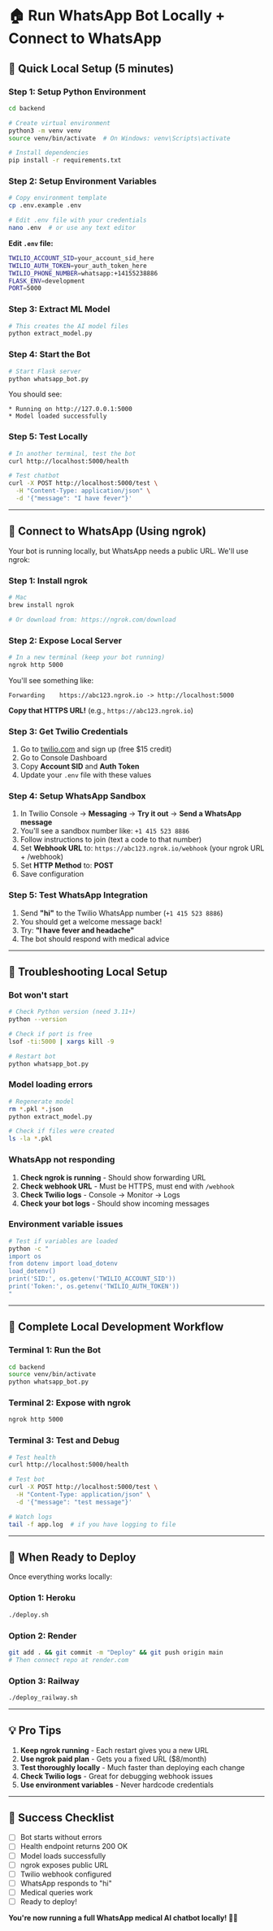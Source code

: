 # 🏠 Run WhatsApp Bot Locally + Connect to WhatsApp

## 🚀 Quick Local Setup (5 minutes)

### Step 1: Setup Python Environment
```bash
cd backend

# Create virtual environment
python3 -m venv venv
source venv/bin/activate  # On Windows: venv\Scripts\activate

# Install dependencies
pip install -r requirements.txt
```

### Step 2: Setup Environment Variables
```bash
# Copy environment template
cp .env.example .env

# Edit .env file with your credentials
nano .env  # or use any text editor
```

**Edit `.env` file:**
```bash
TWILIO_ACCOUNT_SID=your_account_sid_here
TWILIO_AUTH_TOKEN=your_auth_token_here
TWILIO_PHONE_NUMBER=whatsapp:+14155238886
FLASK_ENV=development
PORT=5000
```

### Step 3: Extract ML Model
```bash
# This creates the AI model files
python extract_model.py
```

### Step 4: Start the Bot
```bash
# Start Flask server
python whatsapp_bot.py
```

You should see:
```
* Running on http://127.0.0.1:5000
* Model loaded successfully
```

### Step 5: Test Locally
```bash
# In another terminal, test the bot
curl http://localhost:5000/health

# Test chatbot
curl -X POST http://localhost:5000/test \
  -H "Content-Type: application/json" \
  -d '{"message": "I have fever"}'
```

---

## 📱 Connect to WhatsApp (Using ngrok)

Your bot is running locally, but WhatsApp needs a public URL. We'll use ngrok:

### Step 1: Install ngrok
```bash
# Mac
brew install ngrok

# Or download from: https://ngrok.com/download
```

### Step 2: Expose Local Server
```bash
# In a new terminal (keep your bot running)
ngrok http 5000
```

You'll see something like:
```
Forwarding    https://abc123.ngrok.io -> http://localhost:5000
```

**Copy that HTTPS URL!** (e.g., `https://abc123.ngrok.io`)

### Step 3: Get Twilio Credentials
1. Go to [twilio.com](https://twilio.com) and sign up (free $15 credit)
2. Go to Console Dashboard
3. Copy **Account SID** and **Auth Token**
4. Update your `.env` file with these values

### Step 4: Setup WhatsApp Sandbox
1. In Twilio Console → **Messaging** → **Try it out** → **Send a WhatsApp message**
2. You'll see a sandbox number like: `+1 415 523 8886`
3. Follow instructions to join (text a code to that number)
4. Set **Webhook URL** to: `https://abc123.ngrok.io/webhook` (your ngrok URL + /webhook)
5. Set **HTTP Method** to: **POST**
6. Save configuration

### Step 5: Test WhatsApp Integration
1. Send **"hi"** to the Twilio WhatsApp number (`+1 415 523 8886`)
2. You should get a welcome message back!
3. Try: **"I have fever and headache"**
4. The bot should respond with medical advice

---

## 🔧 Troubleshooting Local Setup

### Bot won't start
```bash
# Check Python version (need 3.11+)
python --version

# Check if port is free
lsof -ti:5000 | xargs kill -9

# Restart bot
python whatsapp_bot.py
```

### Model loading errors
```bash
# Regenerate model
rm *.pkl *.json
python extract_model.py

# Check if files were created
ls -la *.pkl
```

### WhatsApp not responding
1. **Check ngrok is running** - Should show forwarding URL
2. **Check webhook URL** - Must be HTTPS, must end with `/webhook`
3. **Check Twilio logs** - Console → Monitor → Logs
4. **Check your bot logs** - Should show incoming messages

### Environment variable issues
```bash
# Test if variables are loaded
python -c "
import os
from dotenv import load_dotenv
load_dotenv()
print('SID:', os.getenv('TWILIO_ACCOUNT_SID'))
print('Token:', os.getenv('TWILIO_AUTH_TOKEN'))
"
```

---

## 🎯 Complete Local Development Workflow

### Terminal 1: Run the Bot
```bash
cd backend
source venv/bin/activate
python whatsapp_bot.py
```

### Terminal 2: Expose with ngrok
```bash
ngrok http 5000
```

### Terminal 3: Test and Debug
```bash
# Test health
curl http://localhost:5000/health

# Test bot
curl -X POST http://localhost:5000/test \
  -H "Content-Type: application/json" \
  -d '{"message": "test message"}'

# Watch logs
tail -f app.log  # if you have logging to file
```

---

## 🚀 When Ready to Deploy

Once everything works locally:

### Option 1: Heroku
```bash
./deploy.sh
```

### Option 2: Render
```bash
git add . && git commit -m "Deploy" && git push origin main
# Then connect repo at render.com
```

### Option 3: Railway
```bash
./deploy_railway.sh
```

---

## 💡 Pro Tips

1. **Keep ngrok running** - Each restart gives you a new URL
2. **Use ngrok paid plan** - Gets you a fixed URL ($8/month)
3. **Test thoroughly locally** - Much faster than deploying each change
4. **Check Twilio logs** - Great for debugging webhook issues
5. **Use environment variables** - Never hardcode credentials

---

## 🎉 Success Checklist

- [ ] Bot starts without errors
- [ ] Health endpoint returns 200 OK
- [ ] Model loads successfully
- [ ] ngrok exposes public URL
- [ ] Twilio webhook configured
- [ ] WhatsApp responds to "hi"
- [ ] Medical queries work
- [ ] Ready to deploy!

**You're now running a full WhatsApp medical AI chatbot locally! 🏥🤖**